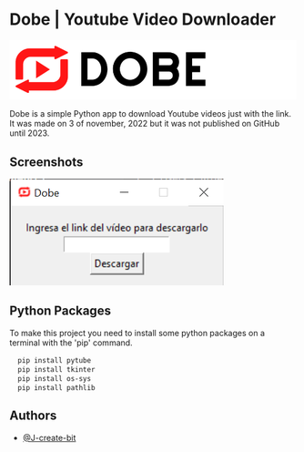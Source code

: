 
# Dobe | Youtube Video Downloader

![Logo](https://raw.githubusercontent.com/J-create-bit/Dobe-Youtube-Download/main/fresh.png)

Dobe is a simple Python app to download Youtube videos just with the link. It was made on 3 of november, 2022 but it was not published on GitHub until 2023.

## Screenshots

![App Screenshot](https://raw.githubusercontent.com/J-create-bit/Dobe-Youtube-Download/main/screenshot.png)


## Python Packages

To make this project you need to install some python packages on a terminal with the 'pip' command.

```pip
  pip install pytube 
  pip install tkinter 
  pip install os-sys 
  pip install pathlib 
```

## Authors

- [@J-create-bit](https://github.com/J-create-bit)
 
